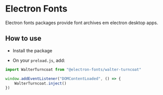 # Electron Fonts

Electron fonts packages provide font archives em electron desktop apps.

## How to use

* Install the package

* On your `preload.js`, add:

```ts
import WalterTurncoat from "@electron-fonts/walter-turncoat"

window.addEventListener("DOMContentLoaded", () => {
    WalterTurncoat.inject()
})
```